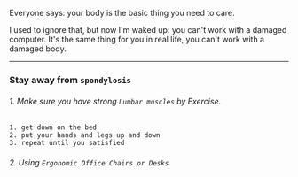 Everyone says: your body is the basic thing you need to care.

I used to ignore that, but now I'm waked up: you can't work with a damaged computer. It's the same thing for you in real life, you can't work with a damaged body.

___

### Stay away from `spondylosis`

###### 1. Make sure you have strong `Lumbar muscles` by Exercise.

```
1. get down on the bed
2. put your hands and legs up and down
3. repeat until you satisfied
```

###### 2. Using `Ergonomic Office Chairs or Desks`